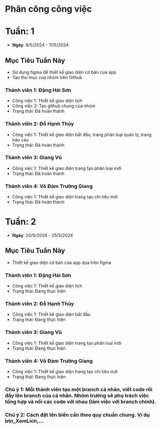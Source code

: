 # Phân công công việc

# Tuần: 1
- **Ngày**: 6/5/2024 - 11/5/2024

## Mục Tiêu Tuần Này
- Sử dụng figma để thiết kế giao diện cơ bản của app
- Tạo thư mục của nhóm trên Github

### Thành viên 1: Đặng Hải Sơn
- Công việc 1: Thiết kế giao diện lịch
- Công việc 2: Tạo github chung của nhóm
- Trạng thái: Đã hoàn thành
### Thành viên 2: Đỗ Hạnh Thủy
- Công việc 1: Thiết kế giao diện bắt đầu, trang phân loại quản lý, trang báo cáo
- Trạng thái: Đã hoàn thành
### Thành viên 3: Giang Vũ
- Công việc 1: Thiết kế giao diện trang tạo phân loại mới
- Trạng thái: Đã hoàn thành
### Thành viên 4: Võ Đàm Trường Giang
- Công việc 1: Thiết kế giao diện trang tạo chi tiêu mới
- Trạng thái: Đã hoàn thành


# Tuần: 2
- **Ngày**: 20/5/2024 - 25/5/2024

## Mục Tiêu Tuần Này
- Thiết kế giao diện cơ bản của app dựa trên figma

### Thành viên 1: Đặng Hải Sơn
- Công việc 1: Thiết kế giao diện lịch
- Trạng thái: Đang thực hiện
### Thành viên 2: Đỗ Hạnh Thủy
- Công việc 1: Thiết kế giao diện bắt đầu
- Trạng thái: Đang thực hiện
### Thành viên 3: Giang Vũ
- Công việc 1: Thiết kế giao diện trang tạo phân loại mới
- Trạng thái: Đang thực hiện
### Thành viên 4: Võ Đàm Trường Giang
- Công việc 1: Thiết kế giao diện trang tạo chi tiêu mới
- Trạng thái: Đang thực hiện
  
### Chú ý 1: Mỗi thành viên tạo một branch cá nhân, viết code rồi đẩy lên branch của cá nhân. Nhóm trưởng sẽ phụ trách việc tổng hợp và nối các code với nhau (làm việc với branch chính).
### Chú ý 2: Cách đặt tên biến cần theo quy chuẩn chung. Ví dụ btn_XemLich,...
